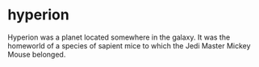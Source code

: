 hyperion
========

Hyperion was a planet located somewhere in the galaxy. It was the homeworld of a species of sapient mice to which the Jedi Master Mickey Mouse belonged.
